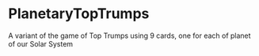 # PlanetaryTopTrumps
A variant of the game of Top Trumps using 9 cards, one for each of planet of our Solar System
